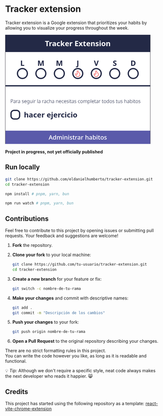 # Tracker extension

Tracker extension is a Google extension that prioritizes your habits by allowing you to visualize your progress throughout the week.

![asd](./docs/image.png)

**Project in progress, not yet officially published**

## Run locally

```bash
git clone https://github.com/eldanielhumberto/tracker-extension.git
cd tracker-extension
```

```bash
npm install # pnpm, yarn, bun
```

```bash
npm run watch # pnpm, yarn, bun
```

## Contributions

Feel free to contribute to this project by opening issues or submitting pull requests. Your feedback and suggestions are welcome!

1. **Fork** the repository.

2. **Clone your fork** to your local machine:
    ```bash
    git clone https://github.com/tu-usuario/tracker-extension.git
    cd tracker-extension
    ```
3. **Create a new branch** for your feature or fix:
    ```bash
    git switch -c nombre-de-tu-rama
    ```
4. **Make your changes** and commit with descriptive names:
    ```bash
    git add .
    git commit -m "Descripción de los cambios"
    ```
5. **Push your changes** to your fork:
    ```bash
    git push origin nombre-de-tu-rama
    ```
6. **Open a Pull Request** to the original repository describing your changes.

There are no strict formatting rules in this project.  
You can write the code however you like, as long as it is readable and functional.

💡 _Tip:_ Although we don't require a specific style, neat code always makes the next developer who reads it happier. 😸

## Credits

This project has started using the following repository as a template: [react-vite-chrome-extension](https://github.com/timelessco/react-vite-chrome-extension)
